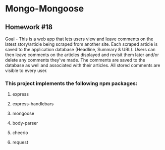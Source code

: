 # Mongo-Mongoose
## Homework #18
Goal - This is a web app that lets users view and leave comments on the latest story/article being scraped from another site. Each scraped article is saved to the application database (Headline, Summary & URL). Users can then leave comments on the articles displayed and revisit them later and/or delete any comments they've made. The comments are saved to the database as well and associated with their articles. All stored comments are visible to every user.

### This project implements the following npm packages:

1. express

2. express-handlebars

3. mongoose

4. body-parser

5. cheerio

6. request
